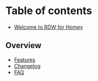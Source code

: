 # Table of contents

* [Welcome to RDW for Homey](README.md)

## Overview

* [Features](overview/features.md)
* [Changelog](overview/changelog.md)
* [FAQ](overview/faq.md)
